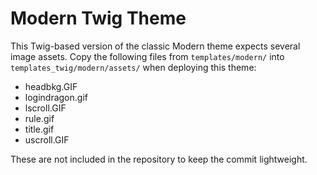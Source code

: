 # Modern Twig Theme

This Twig-based version of the classic Modern theme expects several image assets.
Copy the following files from `templates/modern/` into `templates_twig/modern/assets/` when deploying this theme:

- headbkg.GIF
- logindragon.gif
- lscroll.GIF
- rule.gif
- title.gif
- uscroll.GIF

These are not included in the repository to keep the commit lightweight.
